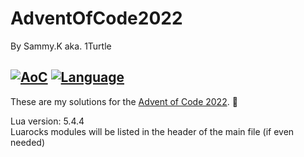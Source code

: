 # AdventOfCode2022
By Sammy.K aka. 1Turtle

[![AoC](https://img.shields.io/badge/Advent%20of%20Code-2022-8803ec?style=for-the-badge)](https://adventofcode.com/2022)
[![Language](https://img.shields.io/badge/Powered%20by-LUAROCKS-FFDA49?style=for-the-badge)](https://luarocks.org/)
-

These are my solutions for the [Advent of Code 2022](https://adventofcode.com/2022). 🎄  
  
Lua version: 5.4.4  
Luarocks modules will be listed in the header of the main file (if even needed)  